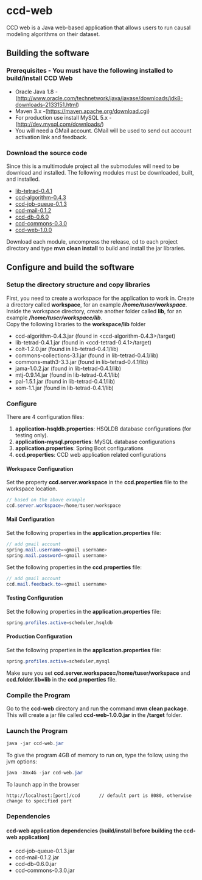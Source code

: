 # ccd-web
CCD web is a Java web-based application that allows users to run causal modeling algorithms on their dataset.

## Building the software

### Prerequisites - You must have the following installed to build/install CCD Web
* Oracle Java 1.8 - (http://www.oracle.com/technetwork/java/javase/downloads/jdk8-downloads-2133151.html)
* Maven 3.x -(https://maven.apache.org/download.cgi)
* For production use install MySQL 5.x - (http://dev.mysql.com/downloads/)
* You will need a GMail account.  GMail will be used to send out account activation link and feedback.

### Download the source code
Since this is a multimodule project all the submodules will need to be download and installed.  The following modules must be downloaded, built, and installed.

* [lib-tetrad-0.4.1](https://github.com/bd2kccd/lib-tetrad/releases/tag/v0.4.1)
* [ccd-algorithm-0.4.3](https://github.com/bd2kccd/ccd-algorithm/releases/tag/v0.4.3) 
* [ccd-job-queue-0.1.3](https://github.com/bd2kccd/ccd-job-queue/releases/tag/v0.1.3) 
* [ccd-mail-0.1.2](https://github.com/bd2kccd/ccd-mail/releases/tag/v0.1.2) 
* [ccd-db-0.6.0](https://github.com/bd2kccd/ccd-db/releases/tag/v0.6.0) 
* [ccd-commons-0.3.0](https://github.com/bd2kccd/ccd-commons/releases/tag/v0.3.0) 
* [ccd-web-1.0.0](https://github.com/bd2kccd/ccd-web/releases/tag/v1.0.0)

Download each module, uncompress the release, cd to each project directory and type **mvn clean install** to build and install the jar libraries.

## Configure and build the software

### Setup the directory structure and copy libraries
First, you need to create a workspace for the application to work in.  Create a directory called **workspace**, for an example ***/home/tuser/workspace***.  Inside the workspace directory, create another folder called **lib**, for an example ***/home/tuser/workspace/lib***.  
Copy the following libraries to the  **workspace/lib** folder
* ccd-algorithm-0.4.3.jar (found in <ccd-algorithm-0.4.3>/target)
* lib-tetrad-0.4.1.jar (found in <ccd-tetrad-0.4.1>/target)
* colt-1.2.0.jar (found in lib-tetrad-0.4.1/lib)
* commons-collections-3.1.jar (found in lib-tetrad-0.4.1/lib)
* commons-math3-3.3.jar (found in lib-tetrad-0.4.1/lib)
* jama-1.0.2.jar (found in lib-tetrad-0.4.1/lib)
* mtj-0.9.14.jar (found in lib-tetrad-0.4.1/lib)
* pal-1.5.1.jar (found in lib-tetrad-0.4.1/lib)
* xom-1.1.jar (found in lib-tetrad-0.4.1/lib)

### Configure
There are 4 configuration files:
1. **application-hsqldb.properties**: HSQLDB database configurations (for testing only).
2. **application-mysql.properties**: MySQL database configurations
3. **application.properties**: Spring Boot configurations
4. **ccd.properties**: CCD web application related configurations

#### Workspace Configuration
Set the property **ccd.server.workspace** in the  **ccd.properties** file to the workspace location.
```java
// based on the above example
ccd.server.workspace=/home/tuser/workspace
```

#### Mail Configuration
Set the following properties in the **application.properties** file:
```java
// add gmail account
spring.mail.username=<gmail username>
spring.mail.password=<gmail username>
```
Set the following properties in the **ccd.properties** file:
```java
// add gmail account
ccd.mail.feedback.to=<gmail username>
```

#### Testing Configuration
Set the following properties in the **application.properties** file:
```java
spring.profiles.active=scheduler,hsqldb
```

#### Production Configuration
Set the following properties in the **application.properties** file:
```java
spring.profiles.active=scheduler,mysql
```

Make sure you set **ccd.server.workspace=/home/tuser/workspace** and **ccd.folder.lib=lib** in the **ccd.properties** file.

### Compile the Program
Go to the **ccd-web** directory and run the command **mvn clean package**. This will create a jar file called **ccd-web-1.0.0.jar** in the **/target** folder.

### Launch the Program
```java
java -jar ccd-web.jar
```
To give the program 4GB of memory to run on, type the follow, using the jvm options:
```java
java -Xmx4G -jar ccd-web.jar
```

To launch app in the browser
```
http://localhost:[port]/ccd       // default port is 8080, otherwise change to specified port
```


###  Dependencies


#### ccd-web application dependencies (build/install before building the ccd-web application)
* ccd-job-queue-0.1.3.jar
* ccd-mail-0.1.2.jar
* ccd-db-0.6.0.jar
* ccd-commons-0.3.0.jar
